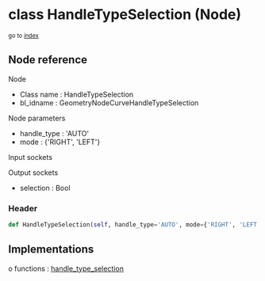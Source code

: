 # class HandleTypeSelection (Node)

<sub>go to [index](/docs/index.md)</sub>

## Node reference

Node
 - Class name : HandleTypeSelection
 - bl_idname : GeometryNodeCurveHandleTypeSelection

Node parameters
 - handle_type : 'AUTO'
 - mode : {'RIGHT', 'LEFT'}

Input sockets

Output sockets
 - selection : Bool

### Header

``` python
def HandleTypeSelection(self, handle_type='AUTO', mode={'RIGHT', 'LEFT'}, node_label=None, node_color=None):
```

## Implementations

o functions : [handle_type_selection](/docs/GeoNodes_classes/handle_type_selection.md)

